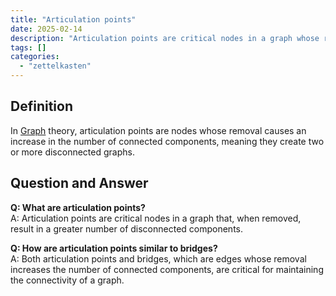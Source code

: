 ```yaml
---
title: "Articulation points"
date: 2025-02-14
description: "Articulation points are critical nodes in a graph whose removal increases the number of connected components, leading to the creation of disconnected graphs."
tags: [] 
categories: 
  - "zettelkasten"
---
```


## Definition

In [Graph](Graph.md) theory, articulation points are nodes whose removal causes an increase in the number of connected components, meaning they create two or more disconnected graphs.

## Question and Answer

**Q: What are articulation points?**  
A: Articulation points are critical nodes in a graph that, when removed, result in a greater number of disconnected components.

**Q: How are articulation points similar to bridges?**  
A: Both articulation points and bridges, which are edges whose removal increases the number of connected components, are critical for maintaining the connectivity of a graph.